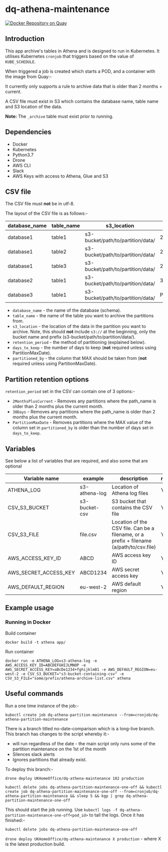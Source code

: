 # dq-athena-maintenance

[![Docker Repository on Quay](https://quay.io/repository/ukhomeofficedigital/dq-athena-maintenance "Docker Repository on Quay")](https://quay.io/repository/ukhomeofficedigital/dq-athena-maintenance)

## Introduction
This app archive's tables in Athena and is designed to run in Kubernetes. It utilises Kubernetes `cronjob` that triggers based on the value of `KUBE_SCHEDULE`.

When triggered a job is created which starts a POD, and a container with the image from Quay:-

It currently only supports a rule to archive data that is older than 2 months + current.

A CSV file must exist in S3 which contains the database name, table name and S3 location of the data.

**Note:** The `_archive` table must exist prior to running.

## Dependencies

- Docker
- Kubernetes
- Python3.7
- Drone
- AWS CLI
- Slack
- AWS Keys with access to Athena, Glue and S3

## CSV file
The CSV file must **not** be in utf-8.

The layout of the CSV file is as follows:-

|  database_name  |  table_name  |             s3_location             |  retention_period  | days_to_keep | partitioned_by |
| --------------- | ------------ | ----------------------------------- | ------------------ | ------------ | -------------- |
|    database1    |    table1    | s3-bucket/path/to/partition/data/   | 2MonthsPlusCurrent |              |                |
|    database1    |    table2    | s3-bucket/path/to/partition/data/   | 2MonthsPlusCurrent |              |                |
|    database1    |    table3    | s3-bucket/path/to/partition/data/   | 2MonthsPlusCurrent |              |                |
|    database2    |    table1    | s3-bucket/path/to/partition/data/   | 30Days             |              |                |
|    database3    |    table1    | s3-bucket/path/to/partition/data/   | PartitionMaxDate   | 30           | date_local     |

* `database_name`    - the name of the database (schema).
* `table_name`       - the name of the table you want to archive the partitions from.
* `s3_location`      - the location of the data in the partition you want to archive. Note, this should **not** include  `s3://` at the beginning, only the bucket name and prefix (s3-bucket/path/to/partition/data/).
* `retention_period` - the method of partitioning (explained below).
* `days_to_keep`     - the number of days to keep (**not** required unless using PartitionMaxDate).
* `partitioned_by`   - the column that MAX should be taken from (**not** required unless using PartitionMaxDate).

## Partition retention options
`retention_period` set in the CSV can contain one of 3 options:-

* `2MonthsPlusCurrent` - Removes any partitions where the path_name is older than 2 months plus the current month.
* `30Days`             - Removes any partitions where the path_name is older than 2 months plus the current month.
* `PartitionMaxDate`   - Removes partitions where the MAX value of the column set in `partitioned_by` is older than the number of days set in `days_to_keep`.


## Variables
See below a list of variables that are required, and also some that are optional

|  Variable name           |    example    | description                                                                                     | required |
| ------------------------ | ------------- | ------------------------------------------------------------------------------------------------| -------- |
|    ATHENA_LOG            | s3-athena-log | Location of Athena log files                                                                    |    Y     |
|    CSV_S3_BUCKET         | s3-bucket-csv | S3 bucket that contains the CSV file                                                            |    Y     |
|    CSV_S3_FILE           | file.csv      | Location of the CSV file. Can be a filename, or a prefix + filename (a/path/to/csv.file)        |    Y     |
|    AWS_ACCESS_KEY_ID     | ABCD          | AWS access key ID                                                                               |    Y     |
|    AWS_SECRET_ACCESS_KEY | ABCD1234      | AWS secret access key                                                                           |    Y     |
|    AWS_DEFAULT_REGION    | eu-west-2     | AWS default region                                                                              |    Y     |    

## Example usage
### Running in Docker

Build container
```
docker build -t athena app/
```

Run container
```
docker run -e ATHENA_LOG=s3-athena-log -e AWS_ACCESS_KEY_ID=ABCDEFGHIJLMNOP -e AWS_SECRET_ACCESS_KEY=aBcDe1234+fghijklm01 -e AWS_DEFAULT_REGION=eu-west-2 -e CSV_S3_BUCKET="s3-bucket-containing-csv" -e CSV_S3_FILE="some/prefix/athena-archive-list.csv" athena
```

## Useful commands
Run a one time instance of the job:-
```
kubectl create job dq-athena-partition-maintenance --from=cronjob/dq-athena-partition-maintenance
```

There is a branch titled no-date-comparison which is a long-live branch. This branch has changes to the script whereby it:-
* will run regardless of the date - the main script only runs some of the partition maintenance on the 1st of the month
* Silences slack alerts
* Ignores partitions that already exist.

To deploy this branch:-

`drone deploy UKHomeOffice/dq-athena-maintenance 102 production`

`kubectl delete jobs dq-athena-partition-maintenance-one-off && kubectl create job dq-athena-partition-maintenance-one-off --from=cronjob/dq-athena-partition-maintenance && sleep 5 && kgp | grep dq-athena-partition-maintenance-one-off`

This should start the job running. Use `kubectl logs -f dq-athena-partition-maintenance-one-off<pod_id>` to tail the logs.
Once it has finished:-

`kubectl delete jobs dq-athena-partition-maintenance-one-off`

`drone deploy UKHomeOffice/dq-athena-maintenance X production` - where X is the latest production build.
